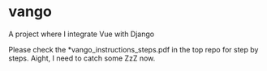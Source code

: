 # vango
A project where I integrate Vue with Django

Please check the *vango_instructions_steps.pdf in the top repo for step by steps. Aight, I need to catch some ZzZ now.
